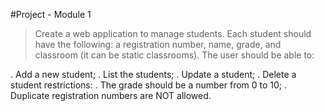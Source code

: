 #Project - Module 1

>Create a web application to manage students. Each student
>should have the following: a registration number, name,
>grade, and classroom (it can be static classrooms).
>The user should be able to:

. Add a new student;
. List the students;
. Update a student;
. Delete a student restrictions:
. The grade should be a number from 0 to 10;
. Duplicate registration numbers are NOT allowed.